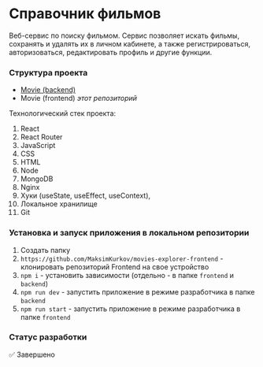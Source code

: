 # Справочник фильмов

Веб-сервис по поиску фильмом. Сервис позволяет искать фильмы, сохранять и удалять их в личном кабинете, а также регистрироваться, авторизоваться, редактировать профиль и другие функции.

### Структура проекта
- [Movie (backend)](https://github.com/MaksimKurkov/movies-explorer-api)
- Movie (frontend)  _этот репозиторий_

Технологический стек проекта:
1. React
2. React Router
3. JavaScript
4. CSS
5. HTML
6. Node
7. MongoDB
8. Nginx
9. Хуки (useState, useEffect, useContext),
10. Локальное хранилище
11. Git

### Установка и запуск приложения в локальном репозитории
1. Создать папку
2. `https://github.com/MaksimKurkov/movies-explorer-frontend` - клонировать репозиторий Frontend на свое устройство
3. `npm i` - установить зависимости (отдельно - в папке `frontend` и `backend`)
4. `npm run dev` - запустить приложение в режиме разработчика в папке `backend`
5. `npm run start` - запустить приложение в режиме разработчика в папке `frontend`

### Статус разработки
✅ Завершено
